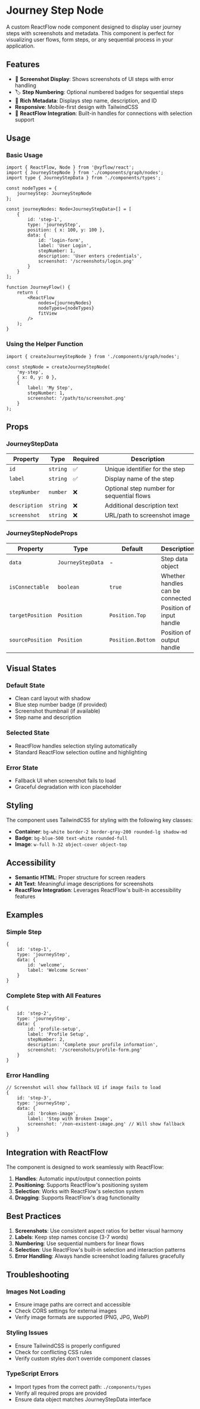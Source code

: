 # Journey Step Node

A custom ReactFlow node component designed to display user journey steps with screenshots and metadata. This component is perfect for visualizing user flows, form steps, or any sequential process in your application.

## Features

- 📸 **Screenshot Display**: Shows screenshots of UI steps with error handling
- 🏷️ **Step Numbering**: Optional numbered badges for sequential steps
- 📝 **Rich Metadata**: Displays step name, description, and ID
- **Responsive**: Mobile-first design with TailwindCSS
- 🔌 **ReactFlow Integration**: Built-in handles for connections with selection support

## Usage

### Basic Usage

```tsx
import { ReactFlow, Node } from '@xyflow/react';
import { JourneyStepNode } from './components/graph/nodes';
import type { JourneyStepData } from './components/types';

const nodeTypes = {
    journeyStep: JourneyStepNode
};

const journeyNodes: Node<JourneyStepData>[] = [
    {
        id: 'step-1',
        type: 'journeyStep',
        position: { x: 100, y: 100 },
        data: {
            id: 'login-form',
            label: 'User Login',
            stepNumber: 1,
            description: 'User enters credentials',
            screenshot: '/screenshots/login.png'
        }
    }
];

function JourneyFlow() {
    return (
        <ReactFlow
            nodes={journeyNodes}
            nodeTypes={nodeTypes}
            fitView
        />
    );
}
```

### Using the Helper Function

```tsx
import { createJourneyStepNode } from './components/graph/nodes';

const stepNode = createJourneyStepNode(
    'my-step',
    { x: 0, y: 0 },
    {
        label: 'My Step',
        stepNumber: 1,
        screenshot: '/path/to/screenshot.png'
    }
);
```

## Props

### JourneyStepData

| Property      | Type     | Required | Description                               |
| ------------- | -------- | -------- | ----------------------------------------- |
| `id`          | `string` | ✅       | Unique identifier for the step            |
| `label`       | `string` | ✅       | Display name of the step                  |
| `stepNumber`  | `number` | ❌       | Optional step number for sequential flows |
| `description` | `string` | ❌       | Additional description text               |
| `screenshot`  | `string` | ❌       | URL/path to screenshot image              |

### JourneyStepNodeProps

| Property         | Type              | Default           | Description                      |
| ---------------- | ----------------- | ----------------- | -------------------------------- |
| `data`           | `JourneyStepData` | -                 | Step data object                 |
| `isConnectable`  | `boolean`         | `true`            | Whether handles can be connected |
| `targetPosition` | `Position`        | `Position.Top`    | Position of input handle         |
| `sourcePosition` | `Position`        | `Position.Bottom` | Position of output handle        |

## Visual States

### Default State

- Clean card layout with shadow
- Blue step number badge (if provided)
- Screenshot thumbnail (if available)
- Step name and description

### Selected State

- ReactFlow handles selection styling automatically
- Standard ReactFlow selection outline and highlighting

### Error State

- Fallback UI when screenshot fails to load
- Graceful degradation with icon placeholder

## Styling

The component uses TailwindCSS for styling with the following key classes:

- **Container**: `bg-white border-2 border-gray-200 rounded-lg shadow-md`
- **Badge**: `bg-blue-500 text-white rounded-full`
- **Image**: `w-full h-32 object-cover object-top`

## Accessibility

- **Semantic HTML**: Proper structure for screen readers
- **Alt Text**: Meaningful image descriptions for screenshots
- **ReactFlow Integration**: Leverages ReactFlow's built-in accessibility features

## Examples

### Simple Step

```tsx
{
    id: 'step-1',
    type: 'journeyStep',
    data: {
        id: 'welcome',
        label: 'Welcome Screen'
    }
}
```

### Complete Step with All Features

```tsx
{
    id: 'step-2',
    type: 'journeyStep',
    data: {
        id: 'profile-setup',
        label: 'Profile Setup',
        stepNumber: 2,
        description: 'Complete your profile information',
        screenshot: '/screenshots/profile-form.png'
    }
}
```

### Error Handling

```tsx
// Screenshot will show fallback UI if image fails to load
{
    id: 'step-3',
    type: 'journeyStep',
    data: {
        id: 'broken-image',
        label: 'Step with Broken Image',
        screenshot: '/non-existent-image.png' // Will show fallback
    }
}
```

## Integration with ReactFlow

The component is designed to work seamlessly with ReactFlow:

1. **Handles**: Automatic input/output connection points
2. **Positioning**: Supports ReactFlow's positioning system
3. **Selection**: Works with ReactFlow's selection system
4. **Dragging**: Supports ReactFlow's drag functionality

## Best Practices

1. **Screenshots**: Use consistent aspect ratios for better visual harmony
2. **Labels**: Keep step names concise (3-7 words)
3. **Numbering**: Use sequential numbers for linear flows
4. **Selection**: Use ReactFlow's built-in selection and interaction patterns
5. **Error Handling**: Always handle screenshot loading failures gracefully

## Troubleshooting

### Images Not Loading

- Ensure image paths are correct and accessible
- Check CORS settings for external images
- Verify image formats are supported (PNG, JPG, WebP)

### Styling Issues

- Ensure TailwindCSS is properly configured
- Check for conflicting CSS rules
- Verify custom styles don't override component classes

### TypeScript Errors

- Import types from the correct path: `./components/types`
- Verify all required props are provided
- Ensure data object matches JourneyStepData interface
